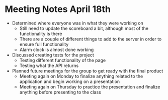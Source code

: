 # Meeting Notes April 18th

* Determined where everyone was in what they were working on
  * Still need to update the scoreboard a bit, although most of the functionality is there
  * There are a couple of different things to add to the server in order to ensure full functionality
  * Alarm clock is almost done working
* Discussed creating tests for the project
  * Testing different functionality of the page
  * Testing what the API returns
* Planned future meetings for the group to get ready with the final product
  * Meeting again on Monday to finalize anything related to the application and begin working on a presentation
  * Meeting again on Thursday to practice the presentation and finalize anything before presenting to the class